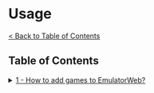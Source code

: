 # Usage

[< Back to Table of Contents](/README.md)

## Table of Contents

<details>
<summary>
    <a href="1.md">1 - How to add games to EmulatorWeb?</a>
</summary>
    <a href="1.md#step-1-download-a-game-rom">Step 1: Download a game ROM</a>
    <br>
    <a href="1.md#step-2-check-the-games-device">Step 2: Check the game's device</a>
    <br>
    <a href="1.md#step-3-download-the-rom">Step 3: Download the ROM</a>
</details>